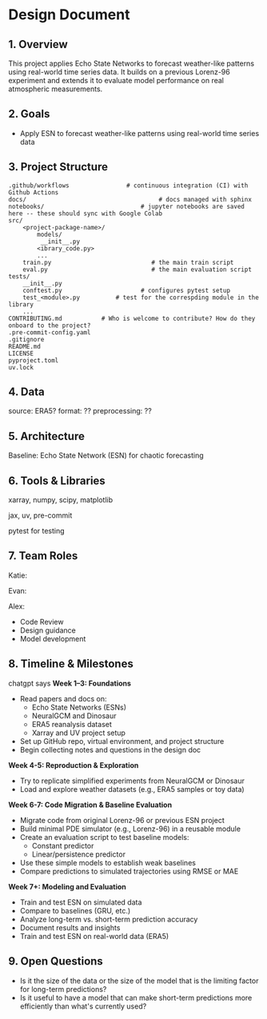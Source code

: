 #  Design Document

## 1. Overview

This project applies Echo State Networks to forecast weather-like patterns using real-world time series data.
It builds on a previous Lorenz-96 experiment and extends it to evaluate model performance on real atmospheric measurements.

## 2. Goals

- Apply ESN to forecast weather-like patterns using real-world time series data


## 3. Project Structure

```
.github/workflows                # continuous integration (CI) with Github Actions
docs/                                     # docs managed with sphinx
notebooks/                           # jupyter notebooks are saved here -- these should sync with Google Colab
src/
    <project-package-name>/
        models/
         __init__.py
        <ibrary_code.py>
        ...
    train.py                            # the main train script
    eval.py                             # the main evaluation script
tests/
    __init__.py
    conftest.py                      # configures pytest setup
    test_<module>.py          # test for the correspding module in the library
    ...
CONTRIBUTING.md           # Who is welcome to contribute? How do they onboard to the project?
.pre-commit-config.yaml
.gitignore
README.md
LICENSE
pyproject.toml
uv.lock
```
## 4. Data

source: ERA5?
format: ??
preprocessing: ??

## 5. Architecture

Baseline: Echo State Network (ESN) for chaotic forecasting

## 6. Tools & Libraries

xarray, numpy, scipy, matplotlib

jax, uv, pre-commit

pytest for testing

## 7. Team Roles

Katie:

Evan:

Alex:
- Code Review
- Design guidance
- Model development

## 8. Timeline & Milestones

chatgpt says
**Week 1–3: Foundations**
- Read papers and docs on:
  - Echo State Networks (ESNs)
  - NeuralGCM and Dinosaur
  - ERA5 reanalysis dataset
  - Xarray and UV project setup
- Set up GitHub repo, virtual environment, and project structure
- Begin collecting notes and questions in the design doc

**Week 4-5: Reproduction & Exploration**
- Try to replicate simplified experiments from NeuralGCM or Dinosaur
- Load and explore weather datasets (e.g., ERA5 samples or toy data)

**Week 6-7: Code Migration & Baseline Evaluation**
- Migrate code from original Lorenz-96 or previous ESN project
- Build minimal PDE simulator (e.g., Lorenz-96) in a reusable module
- Create an evaluation script to test baseline models:
  - Constant predictor
  - Linear/persistence predictor
- Use these simple models to establish weak baselines
- Compare predictions to simulated trajectories using RMSE or MAE

**Week 7+: Modeling and Evaluation**
- Train and test ESN on simulated data
- Compare to baselines (GRU, etc.)
- Analyze long-term vs. short-term prediction accuracy
- Document results and insights
- Train and test ESN on real-world data (ERA5)

## 9. Open Questions

- Is it the size of the data or the size of the model that is the limiting factor for long-term predictions?
- Is it useful to have a model that can make short-term predictions more efficiently than what's currently used?
